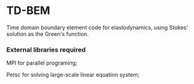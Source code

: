 # TD-BEM #
Time domain boundary element code for elastodynamics, using Stokes' solution as the Green's function.

### External libraries required ###
MPI for parallel programing;

Petsc for solving large-scale linear equation system;
